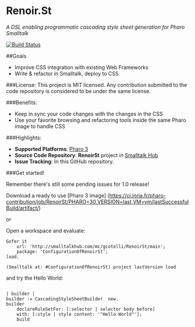 Renoir.St
=========

*A DSL enabling programmatic cascading style sheet generation for Pharo Smalltalk*

[![Build Status](https://ci.inria.fr/pharo-contribution/buildStatus/icon?job=RenoirSt)](https://ci.inria.fr/pharo-contribution/job/RenoirSt/)

##Goals
- Improve CSS integration with existing Web Frameworks
- Write & refactor in Smalltalk, deploy to CSS

###License:
This project is MIT licensed. Any contribution submitted to the code repository is considered to be under the same license.

###Benefits:
- Keep in sync your code changes with the changes in the CSS
- Use your favorite browsing and refactoring tools inside the same Pharo image to handle CSS  

###Highlights:
- **Supported Platforms**: [Pharo 3](http://www.pharo-project.org/)
- **Source Code Repository**: **RenoirSt** project in [Smalltalk Hub](http://www.smalltalkhub.com)
- **Issue Tracking**: In this GitHub repository.

###Get started!

Remember there's still some pending issues for 1.0 release!

Download a ready to use [Pharo 3 image] (https://ci.inria.fr/pharo-contribution/job/RenoirSt/PHARO=30,VERSION=last,VM=vm/lastSuccessfulBuild/artifact/)

or

Open a workspace and evaluate:

```smalltalk
Gofer it    
    url: 'http://smalltalkhub.com/mc/gcotelli/RenoirSt/main';
    package: 'ConfigurationOfRenoirSt';
load.

(Smalltalk at: #ConfigurationOfRenoirSt) project lastVersion load
```

and try the Hello World:

```smalltalk

| builder |
builder := CascadingStyleSheetBuilder  new.
builder 
	declareRuleSetFor: [:selector | selector body before]
	with: [:style | style content: '"Hello World"'];
	build
```
